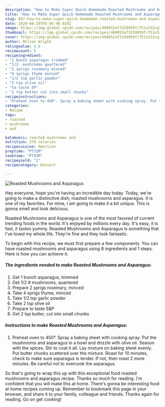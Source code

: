 ```yaml
---
description: "How to Make Super Quick Homemade Roasted Mushrooms and Asparagus"
title: "How to Make Super Quick Homemade Roasted Mushrooms and Asparagus"
slug: 867-how-to-make-super-quick-homemade-roasted-mushrooms-and-asparagus
date: 2020-08-20T05:56:40.818Z
image: https://img-global.cpcdn.com/recipes/460852af3159959f/751x532cq70/roasted-mushrooms-and-asparagus-recipe-main-photo.jpg
thumbnail: https://img-global.cpcdn.com/recipes/460852af3159959f/751x532cq70/roasted-mushrooms-and-asparagus-recipe-main-photo.jpg
cover: https://img-global.cpcdn.com/recipes/460852af3159959f/751x532cq70/roasted-mushrooms-and-asparagus-recipe-main-photo.jpg
author: Milton Wright
ratingvalue: 3.9
reviewcount: 5
recipeingredient:
- "1 bunch asparagus trimmed"
- "1/2  mushrooms quartered"
- "2 sprigs rosemary minced"
- "4 sprigs thyme minced"
- "1/2 tsp garlic powder"
- "2 tsp olive oil"
- "to taste SP"
- "2 tsp butter cut into small chunks"
recipeinstructions:
- "Preheat oven to 450°. Spray a baking sheet with cooking spray. Put the mushrooms and asparagus in a bowl and drizzle with olive oil. Season with the spices. Stir to coat it all. Lay mixture on baking sheet evenly. Put butter chunks scattered over the mixture. Roast for 10 minutes, check to make sure asparagus is tender. If not, then roast 2 more minutes. Be careful not to overcook the asparagus."
categories:
- Recipe
tags:
- roasted
- mushrooms
- and

katakunci: roasted mushrooms and 
nutrition: 279 calories
recipecuisine: American
preptime: "PT31M"
cooktime: "PT43M"
recipeyield: "1"
recipecategory: Dessert

---
```



![Roasted Mushrooms and Asparagus](https://img-global.cpcdn.com/recipes/460852af3159959f/751x532cq70/roasted-mushrooms-and-asparagus-recipe-main-photo.jpg)

Hey everyone, hope you're having an incredible day today. Today, we're going to make a distinctive dish, roasted mushrooms and asparagus. It is one of my favorites. For mine, I am going to make it a bit unique. This is gonna smell and look delicious.



Roasted Mushrooms and Asparagus is one of the most favored of current trending foods in the world. It's enjoyed by millions every day. It's easy, it is fast, it tastes yummy. Roasted Mushrooms and Asparagus is something that I've loved my whole life. They're fine and they look fantastic.


To begin with this recipe, we must first prepare a few components. You can have roasted mushrooms and asparagus using 8 ingredients and 1 steps. Here is how you can achieve it.

<!--inarticleads1-->

##### The ingredients needed to make Roasted Mushrooms and Asparagus:

1. Get 1 bunch asparagus, trimmed
1. Get 1/2 # mushrooms, quartered
1. Prepare 2 sprigs rosemary, minced
1. Take 4 sprigs thyme, minced
1. Take 1/2 tsp garlic powder
1. Take 2 tsp olive oil
1. Prepare to taste S&amp;P
1. Get 2 tsp butter, cut into small chunks




<!--inarticleads2-->

##### Instructions to make Roasted Mushrooms and Asparagus:

1. Preheat oven to 450°. Spray a baking sheet with cooking spray. Put the mushrooms and asparagus in a bowl and drizzle with olive oil. Season with the spices. Stir to coat it all. Lay mixture on baking sheet evenly. Put butter chunks scattered over the mixture. Roast for 10 minutes, check to make sure asparagus is tender. If not, then roast 2 more minutes. Be careful not to overcook the asparagus.




So that's going to wrap this up with this exceptional food roasted mushrooms and asparagus recipe. Thanks so much for reading. I'm confident that you will make this at home. There's gonna be interesting food at home recipes coming up. Remember to bookmark this page in your browser, and share it to your family, colleague and friends. Thanks again for reading. Go on get cooking!
